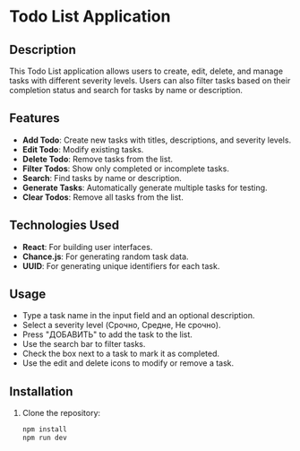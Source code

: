 # Todo List Application

## Description

This Todo List application allows users to create, edit, delete, and manage tasks with different severity levels. Users can also filter tasks based on their completion status and search for tasks by name or description.

## Features

- **Add Todo**: Create new tasks with titles, descriptions, and severity levels.
- **Edit Todo**: Modify existing tasks.
- **Delete Todo**: Remove tasks from the list.
- **Filter Todos**: Show only completed or incomplete tasks.
- **Search**: Find tasks by name or description.
- **Generate Tasks**: Automatically generate multiple tasks for testing.
- **Clear Todos**: Remove all tasks from the list.

## Technologies Used

- **React**: For building user interfaces.
- **Chance.js**: For generating random task data.
- **UUID**: For generating unique identifiers for each task.

## Usage

- Type a task name in the input field and an optional description.
- Select a severity level (Срочно, Средне, Не срочно).
- Press "ДОБАВИТЬ" to add the task to the list.
- Use the search bar to filter tasks.
- Check the box next to a task to mark it as completed.
- Use the edit and delete icons to modify or remove a task.

## Installation

1. Clone the repository:
   ```bash
   npm install
   npm run dev
